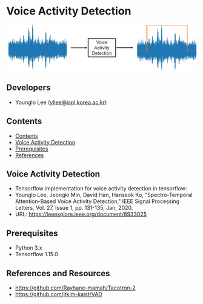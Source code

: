 # Voice Activity Detection

<center><img src="./image/pic1.png"></center>


## Developers
* Younglo Lee (yllee@ispl.korea.ac.kr)

## Contents
  * [Contents](#contents)
  * [Voice Activity Detection](#voiceactivitydetection)
  * [Prerequisites](#prerequisites)
  * [References](#references)
    
## Voice Activity Detection
- Tensorflow implementation for voice activity detection in tensorflow:
- Younglo Lee, Jeongki Min, David Han, Hanseok Ko, "Spectro-Temporal Attention-Based Voice Activity Detection," IEEE Signal Processing Letters, Vol. 27, Issue 1, pp. 131-135, Jan, 2020.
- URL: https://ieeexplore.ieee.org/document/8933025

## Prerequisites
- Python 3.x
- Tensorflow 1.15.0

## References and Resources
- https://github.com/Rayhane-mamah/Tacotron-2
- https://github.com/jtkim-kaist/VAD
